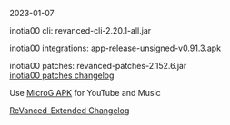 2023-01-07
  
inotia00 cli: revanced-cli-2.20.1-all.jar  

inotia00 integrations: app-release-unsigned-v0.91.3.apk  

inotia00 patches: revanced-patches-2.152.6.jar  
[inotia00 patches changelog](https://github.com/inotia00/revanced-patches/releases/tag/v2.152.6)  

Use [MicroG APK](https://github.com/inotia00/VancedMicroG/releases/latest/download/microg.apk) for YouTube and Music

[ReVanced-Extended Changelog](https://github.com/Kingsmanvn-Official/ReVanced-Extended/blob/main/changelog.md)
